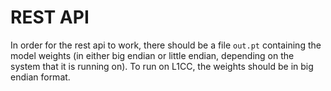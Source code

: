 # REST API
In order for the rest api to work, there should be a file `out.pt` containing the model weights (in either big endian or little endian, depending
on the system that it is running on). To run on L1CC, the weights should be in big endian format. 